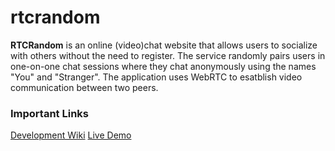 # rtcrandom
**RTCRandom** is an online (video)chat website that allows users to socialize with others without the need to register. The service randomly pairs users in one-on-one chat sessions where they chat anonymously using the names "You" and "Stranger". The application uses WebRTC to esatblish video communication between two peers.

### Important Links
[Development Wiki](https://github.com/lucaslouca/rtcrandom/wiki)
[Live Demo](http://test.tengmo.chat)
